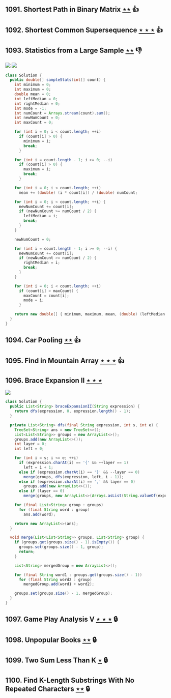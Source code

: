 ## 1091. Shortest Path in Binary Matrix [$\star\star$](https://leetcode.com/problems/shortest-path-in-binary-matrix) :thumbsup:

## 1092. Shortest Common Supersequence  [$\star\star\star$](https://leetcode.com/problems/shortest-common-supersequence) :thumbsup:

## 1093. Statistics from a Large Sample [$\star\star$](https://leetcode.com/problems/statistics-from-a-large-sample) :thumbsdown:

![](https://img.shields.io/badge/-Math-434343.svg?style=flat-square) ![](https://img.shields.io/badge/-Two%20Pointers-2EA9DF.svg?style=flat-square)

```java
class Solution {
  public double[] sampleStats(int[] count) {
    int minimum = 0;
    int maximum = 0;
    double mean = 0;
    int leftMedian = 0;
    int rightMedian = 0;
    int mode = -1;
    int numCount = Arrays.stream(count).sum();
    int newNumCount = 0;
    int maxCount = 0;

    for (int i = 0; i < count.length; ++i)
      if (count[i] > 0) {
        minimum = i;
        break;
      }

    for (int i = count.length - 1; i >= 0; --i)
      if (count[i] > 0) {
        maximum = i;
        break;
      }

    for (int i = 0; i < count.length; ++i)
      mean += (double) (i * count[i]) / (double) numCount;

    for (int i = 0; i < count.length; ++i) {
      newNumCount += count[i];
      if (newNumCount >= numCount / 2) {
        leftMedian = i;
        break;
      }
    }

    newNumCount = 0;

    for (int i = count.length - 1; i >= 0; --i) {
      newNumCount += count[i];
      if (newNumCount >= numCount / 2) {
        rightMedian = i;
        break;
      }
    }

    for (int i = 0; i < count.length; ++i)
      if (count[i] > maxCount) {
        maxCount = count[i];
        mode = i;
      }

    return new double[] { minimum, maximum, mean, (double) (leftMedian + rightMedian) / 2.0, mode };
  }
}
```

## 1094. Car Pooling [$\star\star$](https://leetcode.com/problems/car-pooling) :thumbsup:

## 1095. Find in Mountain Array [$\star\star\star$](https://leetcode.com/problems/find-in-mountain-array) :thumbsup:

## 1096. Brace Expansion II [$\star\star\star$](https://leetcode.com/problems/brace-expansion-ii)

![](https://img.shields.io/badge/-String-60373E.svg?style=flat-square)

```java
class Solution {
  public List<String> braceExpansionII(String expression) {
    return dfs(expression, 0, expression.length() - 1);
  }

  private List<String> dfs(final String expression, int s, int e) {
    TreeSet<String> ans = new TreeSet<>();
    List<List<String>> groups = new ArrayList<>();
    groups.add(new ArrayList<>());
    int layer = 0;
    int left = 0;

    for (int i = s; i <= e; ++i)
      if (expression.charAt(i) == '{' && ++layer == 1)
        left = i + 1;
      else if (expression.charAt(i) == '}' && --layer == 0)
        merge(groups, dfs(expression, left, i - 1));
      else if (expression.charAt(i) == ',' && layer == 0)
        groups.add(new ArrayList<>());
      else if (layer == 0)
        merge(groups, new ArrayList<>(Arrays.asList(String.valueOf(expression.charAt(i)))));

    for (final List<String> group : groups)
      for (final String word : group)
        ans.add(word);

    return new ArrayList<>(ans);
  }

  void merge(List<List<String>> groups, List<String> group) {
    if (groups.get(groups.size() - 1).isEmpty()) {
      groups.set(groups.size() - 1, group);
      return;
    }

    List<String> mergedGroup = new ArrayList<>();

    for (final String word1 : groups.get(groups.size() - 1))
      for (final String word2 : group)
        mergedGroup.add(word1 + word2);

    groups.set(groups.size() - 1, mergedGroup);
  }
}
```

## 1097. Game Play Analysis V [$\star\star\star$](https://leetcode.com/problems/game-play-analysis-v) 🔒

## 1098. Unpopular Books [$\star\star$](https://leetcode.com/problems/unpopular-books) 🔒

## 1099. Two Sum Less Than K [$\star$](https://leetcode.com/problems/two-sum-less-than-k) 🔒

## 1100. Find K-Length Substrings With No Repeated Characters [$\star\star$](https://leetcode.com/problems/find-k-length-substrings-with-no-repeated-characters) 🔒
